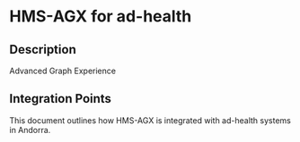 # HMS-AGX for ad-health

## Description

Advanced Graph Experience

## Integration Points

This document outlines how HMS-AGX is integrated with ad-health systems in Andorra.

